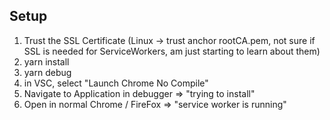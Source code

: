 ## Setup

1. Trust the SSL Certificate (Linux -> trust anchor rootCA.pem, not sure if SSL is needed for ServiceWorkers, am just starting to learn about them)
1. yarn install
1. yarn debug
1. in VSC, select "Launch Chrome No Compile"
1. Navigate to Application in debugger => "trying to install"
1. Open in normal Chrome / FireFox => "service worker is running"
